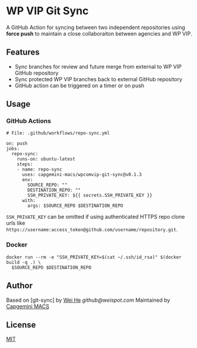 # WP VIP Git Sync

A GitHub Action for syncing between two independent repositories using **force push** to maintain a close collaboraiton between agencies and WP VIP.

## Features
 * Sync branches for review and future merge from external to WP VIP GitHub repository
 * Sync protected WP VIP branches back to external GitHub repository
 * GitHub action can be triggered on a timer or on push

## Usage

### GitHub Actions
```
# File: .github/workflows/repo-sync.yml

on: push
jobs:
  repo-sync:
    runs-on: ubuntu-latest
    steps:
    - name: repo-sync
      uses: capgemini-macs/wpcomvip-git-sync@v0.1.3
      env:
        SOURCE_REPO: ""
        DESTINATION_REPO: ""
        SSH_PRIVATE_KEY: ${{ secrets.SSH_PRIVATE_KEY }}
      with:
        args: $SOURCE_REPO $DESTINATION_REPO
```
`SSH_PRIVATE_KEY` can be omitted if using authenticated HTTPS repo clone urls like `https://username:access_token@github.com/username/repository.git`.

### Docker
```
docker run --rm -e "SSH_PRIVATE_KEY=$(cat ~/.ssh/id_rsa)" $(docker build -q .) \
  $SOURCE_REPO $DESTINATION_REPO
```

## Author
Based on [git-sync] by [Wei He](https://github.com/wei) _github@weispot.com_
Maintained by [Capgemini MACS](https://github.com/capgemini-macs)

## License
[MIT](https://wei.mit-license.org)
